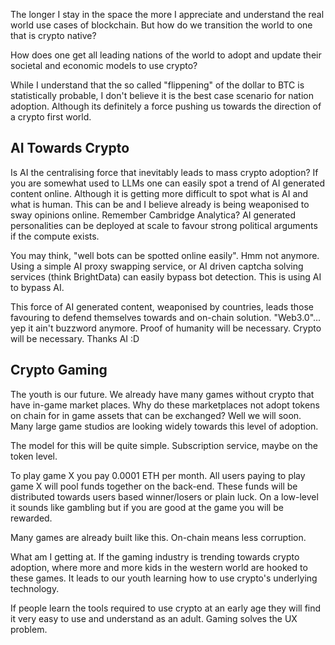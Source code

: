 
The longer I stay in the space the more I appreciate and understand the real world use cases of blockchain. But how do we transition the world to one that is crypto native?

How does one get all leading nations of the world to adopt and update their societal and economic models to use crypto?

While I understand that the so called "flippening" of the dollar to BTC is statistically probable, I don't believe it is the best case scenario for nation adoption. Although its definitely a force pushing us towards the direction of a crypto first world. 

## AI Towards Crypto

Is AI the centralising force that inevitably leads to mass crypto adoption? If you are somewhat used to LLMs one can easily spot a trend of AI generated content online. Although it is getting more difficult to spot what is AI and what is human. This can be and I believe already is being  weaponised to sway opinions online. Remember Cambridge Analytica? AI generated personalities can be deployed at scale to favour strong political arguments if the compute exists.

You may think, "well bots can be spotted online easily". Hmm not anymore. Using a simple AI proxy swapping service, or AI driven captcha solving services (think BrightData) can easily bypass bot detection. This is using AI to bypass AI.

This force of AI generated content, weaponised by countries, leads those favouring to defend themselves towards and on-chain solution. "Web3.0"... yep it ain't buzzword anymore. Proof of humanity will be necessary. Crypto will be necessary. Thanks AI :D


## Crypto Gaming

The youth is our future. We already have many games without crypto that have in-game market places. Why do these marketplaces not adopt tokens on chain for in game assets that can be exchanged? Well we will soon. Many large game studios are looking widely towards this level of adoption.

The model for this will be quite simple. Subscription service, maybe on the token level.

To play game X you pay 0.0001 ETH per month. All users paying to play game X will pool funds together on the back-end. These funds will be distributed towards users based winner/losers or plain luck. On a low-level it sounds like gambling but if you are good at the game you will be rewarded.

Many games are already built like this. On-chain means less corruption.

What am I getting at. If the gaming industry is trending towards crypto adoption, where more and more kids in the western world are hooked to these games. It leads to our youth learning how to use crypto's underlying technology.

If people learn the tools required to use crypto at an early age they will find it very easy to use and understand as an adult. Gaming solves the UX problem. 









